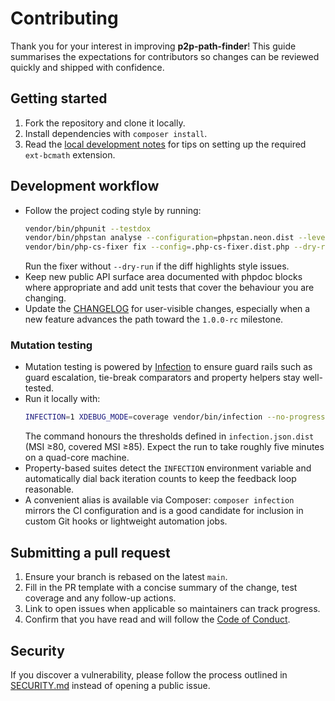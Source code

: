 # Contributing

Thank you for your interest in improving **p2p-path-finder**! This guide summarises the
expectations for contributors so changes can be reviewed quickly and shipped with
confidence.

## Getting started

1. Fork the repository and clone it locally.
2. Install dependencies with `composer install`.
3. Read the [local development notes](docs/local-development.md) for tips on setting up
   the required `ext-bcmath` extension.

## Development workflow

- Follow the project coding style by running:
  ```bash
  vendor/bin/phpunit --testdox
  vendor/bin/phpstan analyse --configuration=phpstan.neon.dist --level=max
  vendor/bin/php-cs-fixer fix --config=.php-cs-fixer.dist.php --dry-run --diff
  ```
  Run the fixer without `--dry-run` if the diff highlights style issues.
- Keep new public API surface area documented with phpdoc blocks where appropriate and add
  unit tests that cover the behaviour you are changing.
- Update the [CHANGELOG](CHANGELOG.md) for user-visible changes, especially when a new
  feature advances the path toward the `1.0.0-rc` milestone.

### Mutation testing

- Mutation testing is powered by [Infection](https://infection.github.io/) to ensure guard
  rails such as guard escalation, tie-break comparators and property helpers stay
  well-tested.
- Run it locally with:
  ```bash
  INFECTION=1 XDEBUG_MODE=coverage vendor/bin/infection --no-progress
  ```
  The command honours the thresholds defined in `infection.json.dist` (MSI ≥80, covered MSI
  ≥85). Expect the run to take roughly five minutes on a quad-core machine.
- Property-based suites detect the `INFECTION` environment variable and automatically dial
  back iteration counts to keep the feedback loop reasonable.
- A convenient alias is available via Composer: `composer infection` mirrors the CI
  configuration and is a good candidate for inclusion in custom Git hooks or lightweight
  automation jobs.

## Submitting a pull request

1. Ensure your branch is rebased on the latest `main`.
2. Fill in the PR template with a concise summary of the change, test coverage and any
   follow-up actions.
3. Link to open issues when applicable so maintainers can track progress.
4. Confirm that you have read and will follow the [Code of Conduct](CODE_OF_CONDUCT.md).

## Security

If you discover a vulnerability, please follow the process outlined in
[SECURITY.md](SECURITY.md) instead of opening a public issue.
